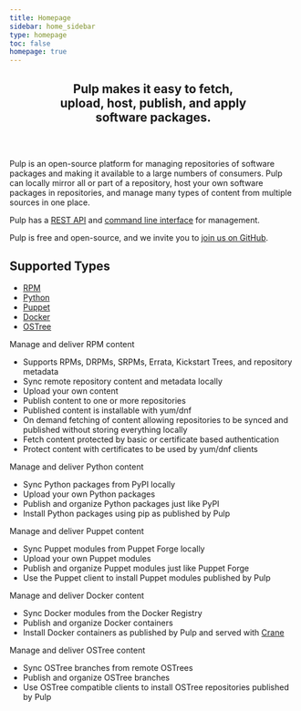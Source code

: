 ```yaml
---
title: Homepage
sidebar: home_sidebar
type: homepage
toc: false
homepage: true
---
```


<div style="width:70%;text-align:center;margin:0 auto;margin-bottom:60px;">
  <p>
    <h2>Pulp makes it easy to fetch, upload, host, publish, and apply software packages.</h2>
  </p>
</div>

Pulp is an open-source platform for managing repositories of software packages and making it
available to a large numbers of consumers. Pulp can locally mirror all or part of a repository, host
your own software packages in repositories, and manage many types of content from multiple sources
in one place.

Pulp has a [REST API](http://docs.pulpproject.org/dev-guide/integration/rest-api/index.html) and
[command line interface](http://docs.pulpproject.org/user-guide/admin-client/index.html) for
management.

Pulp is free and open-source, and we invite you to [join us on GitHub](https://github.com/pulp/).

<h2 class="page-header">Supported Types</h2>
<div class="row">
    <div class="col-lg-12">
        <ul id="myTab" class="nav nav-tabs nav-justified">
            <li class="active"><a href="#rpm" data-toggle="tab"><i class="fa fa-cube"></i> RPM</a>
            </li>
            <li class=""><a href="#python" data-toggle="tab"><i class="fa fa-heart"></i> Python</a>
            </li>
            <li class=""><a href="#puppet" data-toggle="tab"><i class="fa fa-tasks"></i> Puppet</a>
            </li>
            <li class=""><a href="#docker" data-toggle="tab"><i class="fa fa-ship"></i> Docker</a>
            </li>
            <li class=""><a href="#ostree" data-toggle="tab"><i class="fa fa-code-fork"></i> OSTree</a>
            </li>
        </ul>
        <div id="myTabContent" class="tab-content">
            <div class="tab-pane fade active in" id="rpm">
                <p>Manage and deliver RPM content</p>
                <ul>
                    <li>Supports RPMs, DRPMs, SRPMs, Errata, Kickstart Trees, and repository metadata</li>
                    <li>Sync remote repository content and metadata locally</li>
                    <li>Upload your own content</li>
                    <li>Publish content to one or more repositories</li>
                    <li>Published content is installable with yum/dnf</li>
                    <li>On demand fetching of content allowing repositories to be synced and published without storing everything locally</li>
                    <li>Fetch content protected by basic or certificate based authentication</li>
                    <li>Protect content with certificates to be used by yum/dnf clients</li>
                </ul>
            </div>
            <div class="tab-pane fade" id="python">
                <p>Manage and deliver Python content</p>
                <ul>
                    <li>Sync Python packages from PyPI locally</li>
                    <li>Upload your own Python packages</li>
                    <li>Publish and organize Python packages just like PyPI</li>
                    <li>Install Python packages using pip as published by Pulp</li>
                </ul>
            </div>
            <div class="tab-pane fade" id="puppet">
                <p>Manage and deliver Puppet content</p>
                <ul>
                    <li>Sync Puppet modules from Puppet Forge locally</li>
                    <li>Upload your own Puppet modules</li>
                    <li>Publish and organize Puppet modules just like Puppet Forge</li>
                    <li>Use the Puppet client to install Puppet modules published by Pulp</li>
                </ul>
            </div>
            <div class="tab-pane fade" id="docker">
                <p>Manage and deliver Docker content</p>
                <ul>
                    <li>Sync Docker modules from the Docker Registry</li>
                    <li>Publish and organize Docker containers</li>
                    <li>Install Docker containers as published by Pulp and served with <a href="http://docs.pulpproject.org/plugins/crane/index.html">Crane</a></li>
                </ul>
            </div>
            <div class="tab-pane fade" id="ostree">
                <p>Manage and deliver OSTree content</p>
                <ul>
                    <li>Sync OSTree branches from remote OSTrees</li>
                    <li>Publish and organize OSTree branches</li>
                    <li>Use OSTree compatible clients to install OSTree repositories published by Pulp</li>
                </ul>
            </div>
        </div>
    </div>
</div>

